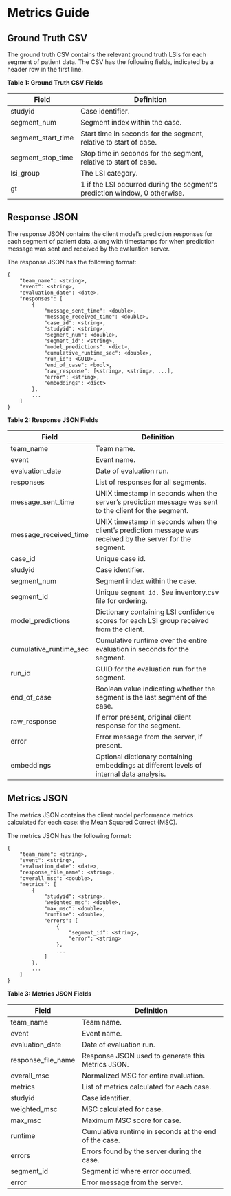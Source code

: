 # Metrics Guide

## Ground Truth CSV

The ground truth CSV contains the relevant ground truth LSIs for each segment of patient data. The CSV has the following fields, indicated by a header row in the first line.

**Table 1: Ground Truth CSV Fields**

| Field	| Definition |
| ----- | ---------- |
|studyid|	Case identifier.|
|segment_num| Segment index within the case.|
|segment_start_time| Start time in seconds for the segment, relative to start of case.|
|segment_stop_time| Stop time in seconds for the segment, relative to start of case.|
|lsi_group|The LSI category.|
|gt| 1 if the LSI occurred during the segment's prediction window, 0 otherwise. |

## Response JSON
The response JSON contains the client model’s prediction responses for each segment of patient data, along with timestamps for when prediction message was sent and received by the evaluation server.

The response JSON has the following format:
```
{
    "team_name": <string>,
    "event": <string>,
    "evaluation_date": <date>,
    "responses": [
        {
            "message_sent_time": <double>,
            "message_received_time": <double>,
            "case_id": <string>,
            "studyid": <string>,
            "segment_num": <double>,
            "segment_id": <string>,
            "model_predictions": <dict>,
            "cumulative_runtime_sec": <double>,
            "run_id": <GUID>,
            "end_of_case": <bool>,
            "raw_response": [<string>, <string>, ...],
            "error": <string>,
            "embeddings": <dict>
        },
        ...
    ]
}
```
**Table 2: Response JSON Fields**

| Field	| Definition |
| ----- | ---------- |
|team_name	|Team name.|
|event	|Event name.|
|evaluation_date	|Date of evaluation run.|
|responses	|List of responses for all segments.|
|message_sent_time	|UNIX timestamp in seconds when the server’s prediction message was sent to the client for the segment. |
|message_received_time	|UNIX timestamp in seconds when the client’s prediction message was received by the server for the segment.|
|case_id|	Unique case id.|
|studyid|	Case identifier.|
|segment_num| Segment index within the case.|
|segment_id	|Unique `segment id.` See inventory.csv file for ordering.|
|model_predictions	|Dictionary containing LSI confidence scores for each LSI group received from the client.|
|cumulative_runtime_sec	|Cumulative runtime over the entire evaluation in seconds for the segment. |
|run_id	|GUID for the evaluation run for the segment.|
|end_of_case	|Boolean value indicating whether the segment is the last segment of the case.|
|raw_response	|If error present, original client response for the segment. |
|error	|Error message from the server, if present.|
|embeddings| Optional dictionary containing  embeddings at different levels of internal data analysis.|

## Metrics JSON
The metrics JSON contains the client model performance metrics calculated for each case: the Mean Squared Correct (MSC).

The metrics JSON has the following format:
```
{
    "team_name": <string>,
    "event": <string>,
    "evaluation_date": <date>,
    "response_file_name": <string>,
    "overall_msc": <double>,
    "metrics": [
        {
            "studyid": <string>,
            "weighted_msc": <double>,
            "max_msc": <double>,
            "runtime": <double>,
            "errors": [
                {
                    "segment_id": <string>,
                    "error": <string>
                },
                ...
            ]
        },
        ...
    ]
}
```

**Table 3: Metrics JSON Fields**

| Field	| Definition |
| ----- | ---------- |
|team_name|	Team name.|
|event	|Event name.|
|evaluation_date	|Date of evaluation run.|
|response_file_name|	Response JSON used to generate this Metrics JSON.|
|overall_msc| Normalized MSC for entire evaluation.|
|metrics	|List of metrics calculated for each case.|
|studyid|	Case identifier.|
|weighted_msc| MSC calculated for case.|
|max_msc| Maximum MSC score for case.|
|runtime	|Cumulative runtime in seconds at the end of the case.|
|errors	|Errors found by the server during the case.|
|segment_id	|Segment id where error occurred. |
|error	|Error message from the server.|
